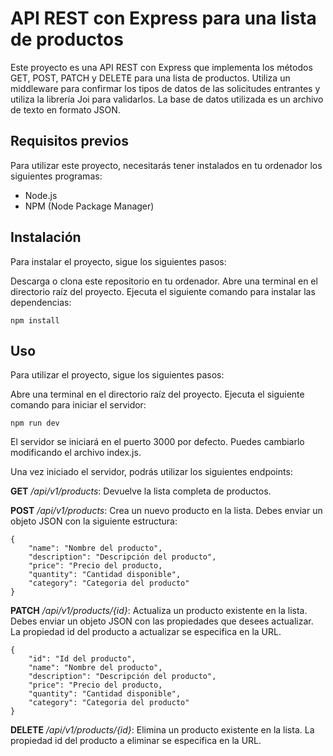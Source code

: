 # API REST con Express para una lista de productos

Este proyecto es una API REST con Express que implementa los métodos GET, POST, PATCH y DELETE para una lista de productos. Utiliza un middleware para confirmar los tipos de datos de las solicitudes entrantes y utiliza la librería Joi para validarlos. La base de datos utilizada es un archivo de texto en formato JSON.

## Requisitos previos
Para utilizar este proyecto, necesitarás tener instalados en tu ordenador los siguientes programas:

- Node.js
- NPM (Node Package Manager)
## Instalación
Para instalar el proyecto, sigue los siguientes pasos:

Descarga o clona este repositorio en tu ordenador.
Abre una terminal en el directorio raíz del proyecto.
Ejecuta el siguiente comando para instalar las dependencias:
```
npm install
```
## Uso
Para utilizar el proyecto, sigue los siguientes pasos:

Abre una terminal en el directorio raíz del proyecto.
Ejecuta el siguiente comando para iniciar el servidor:

```
npm run dev
```


El servidor se iniciará en el puerto 3000 por defecto. Puedes cambiarlo modificando el archivo index.js.

Una vez iniciado el servidor, podrás utilizar los siguientes endpoints:

**GET** */api/v1/products*: Devuelve la lista completa de productos.  

**POST** */api/v1/products*: Crea un nuevo producto en la lista. Debes enviar un objeto JSON con la siguiente estructura:
```
{
    "name": "Nombre del producto",
    "description": "Descripción del producto",
    "price": "Precio del producto,
    "quantity": "Cantidad disponible",
    "category": "Categoria del producto"
}
```
**PATCH** */api/v1/products/{id}*: Actualiza un producto existente en la lista. Debes enviar un objeto JSON con las propiedades que desees actualizar. La propiedad id del producto a actualizar se especifica en la URL.
```
{
    "id": "Id del producto",
    "name": "Nombre del producto",
    "description": "Descripción del producto",
    "price": "Precio del producto,
    "quantity": "Cantidad disponible",
    "category": "Categoria del producto"
}
```

**DELETE** */api/v1/products/{id}*: Elimina un producto existente en la lista. La propiedad id del producto a eliminar se especifica en la URL.
